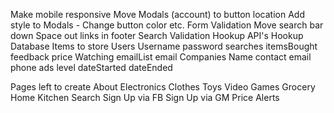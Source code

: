 Make mobile responsive
Move Modals (account) to button location
Add style to Modals - Change button color etc.
Form Validation
Move search bar down
Space out links in footer
Search Validation
Hookup API's
Hookup Database
    Items to store
        Users
            Username
                password
                searches
                itemsBought
                feedback
                price Watching
                emailList
                email
        Companies
            Name
                contact 
                email
                phone
                ads
                level
                dateStarted
                dateEnded

Pages left to create
    About
    Electronics
    Clothes
    Toys
    Video Games
    Grocery
    Home
    Kitchen
    Search
    Sign Up via FB
    Sign Up via GM
    Price Alerts

